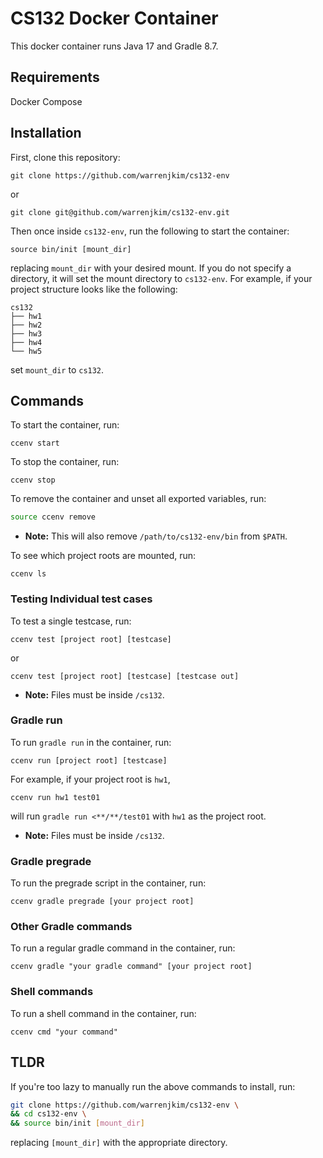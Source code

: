 # CS132 Docker Container
This docker container runs Java 17 and Gradle 8.7.

## Requirements
Docker Compose

## Installation
First, clone this repository:
```console
git clone https://github.com/warrenjkim/cs132-env
```
or
```console
git clone git@github.com/warrenjkim/cs132-env.git
```

Then once inside `cs132-env`, run the following to start the container:
```
source bin/init [mount_dir]
```
replacing `mount_dir` with your desired mount. If you do not specify a
directory, it will set the mount directory to `cs132-env`. For example, if your
project structure looks like the following:
```
cs132
├── hw1
├── hw2
├── hw3
├── hw4
└── hw5
```
set `mount_dir` to `cs132`.

## Commands
To start the container, run:
```
ccenv start
```

To stop the container, run:
```
ccenv stop
```

To remove the container and unset all exported variables, run:
```bash
source ccenv remove
```
* **Note:** This will also remove `/path/to/cs132-env/bin` from `$PATH`.

To see which project roots are mounted, run:
```
ccenv ls
```

### Testing Individual test cases
To test a single testcase, run:
```
ccenv test [project root] [testcase]
```
or
```
ccenv test [project root] [testcase] [testcase out]
```
* **Note:** Files must be inside `/cs132`.

### Gradle run
To run `gradle run` in the container, run:
```
ccenv run [project root] [testcase]
```

For example, if your project root is `hw1`,
```
ccenv run hw1 test01
```
will run `gradle run <**/**/test01` with `hw1` as the project root.

* **Note:** Files must be inside `/cs132`.

### Gradle pregrade
To run the pregrade script in the container, run:
```
ccenv gradle pregrade [your project root]
```

### Other Gradle commands
To run a regular gradle command in the container, run:
```
ccenv gradle "your gradle command" [your project root]
```

### Shell commands
To run a shell command in the container, run:
```
ccenv cmd "your command"
```

## TLDR
If you're too lazy to manually run the above commands to install, run:
```bash
git clone https://github.com/warrenjkim/cs132-env \
&& cd cs132-env \
&& source bin/init [mount_dir]
```
replacing `[mount_dir]` with the appropriate directory.
